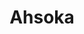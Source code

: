 ---
title: "Ahsoka"
id: "Ahsoka3in"
image: "/images/star_wars/Ahsoka3in.jpg"
link: "https://square.link/u/x0h8KbCZ"
price: "$5.00"
description: "AHSOKA (CLONE WARS SEASON 7) VINYL STICKER | 3\""     
---